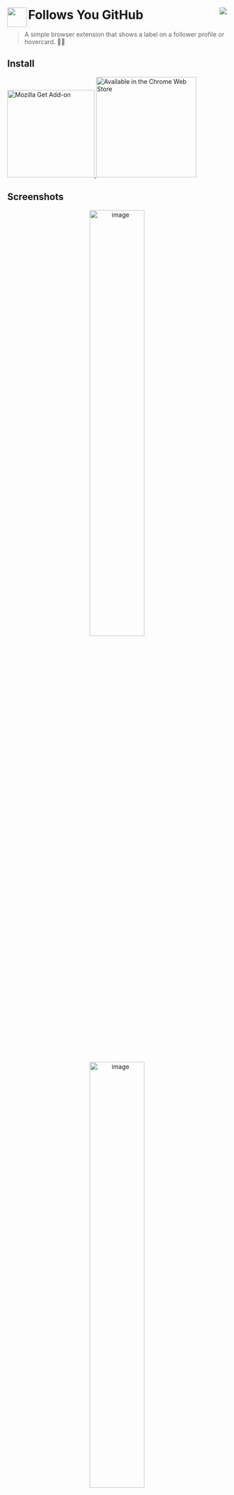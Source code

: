 # <img src="icons/128.png" width="45" align="left"> Follows You GitHub <a target="_blank" href="https://kounter.kerolloz.dev"><img align="right" src="https://kounter.kerolloz.dev/badge/kerolloz.follows-you-github?style=flat-square&color=333&label=Repo%20Visits&labelColor=456" /></a>
> A simple browser extension that shows a label on a follower profile or hovercard. 👨‍💻


## Install

<a href="https://addons.mozilla.org/en-US/firefox/addon/follows-you-github">
  <img alt="Mozilla Get Add-on" width="200" src="https://user-images.githubusercontent.com/36763164/147870629-15ceff08-92cd-4900-b34a-8ee03c1ab705.png" />
</a>
<a href="https://chrome.google.com/webstore/detail/follows-you-github/eigicaoiepmhfnijanjkmpeklbhfoodo">
  <img alt="Available in the Chrome Web Store" width="230" src="https://storage.googleapis.com/web-dev-uploads/image/WlD8wC6g8khYWPJUsQceQkhXSlv1/HRs9MPufa1J1h5glNhut.png" />
</a>

## Screenshots

<div align="center">
  <img src="https://user-images.githubusercontent.com/36763164/147855875-b3ddc60d-0caf-4784-8dcc-8f6af75bbd58.png#gh-dark-mode-only" alt="image" style="width: 50%;">
  <img src="https://user-images.githubusercontent.com/36763164/147870392-4d25f225-435d-41df-a077-80c399164b7a.png#gh-light-mode-only" alt="image" style="width: 50%;">
  <hr />
  <img src="https://user-images.githubusercontent.com/36763164/234291989-ca08d37c-5632-4e40-a724-0f494f289d22.png#gh-dark-mode-only" alt="image" style="width: 50%;">
  <img src="https://user-images.githubusercontent.com/36763164/234292390-a75764aa-969f-4a65-8e7b-a47838d0d9e3.png#gh-light-mode-only" alt="image" style="width: 50%;">
  <hr />
  <img src="https://user-images.githubusercontent.com/36763164/147882537-35a03544-6376-49d7-bce5-4b0abdcf921a.png#gh-dark-mode-only" alt="image" style="width: 50%;">
  <img src="https://user-images.githubusercontent.com/36763164/147882450-0c347ec3-263c-447e-90c6-152156110a3e.png#gh-light-mode-only" alt="image" style="width: 50%;">
</div>
